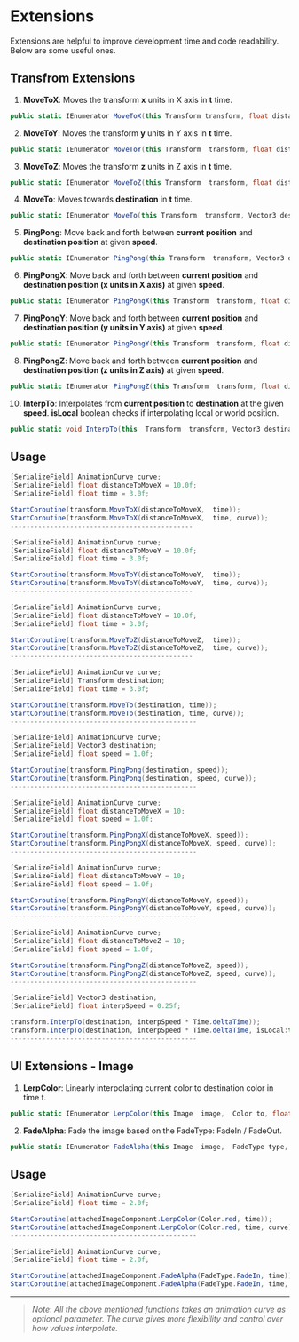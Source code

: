 # Extensions
Extensions are helpful to improve development time and code readability. Below are some useful ones.
## Transfrom Extensions

1. **MoveToX**: Moves the transform **x** units in X axis in **t** time. 
 ``` cs
public static IEnumerator MoveToX(this Transform transform, float distanceToMoveinX, float time, AnimationCurve curve = null)
```
2. **MoveToY**: Moves the transform **y** units in Y axis in **t** time. 
 ``` cs
public static IEnumerator MoveToY(this Transform  transform, float distanceToMoveY, float time,  AnimationCurve curve = null)
```
3. **MoveToZ**: Moves the transform **z** units in Z axis in **t** time. 
 ``` cs
public static IEnumerator MoveToZ(this Transform  transform, float distanceToMoveZ, float time,  AnimationCurve curve = null)
```
4. **MoveTo**: Moves towards **destination** in **t** time. 
 ``` cs
public static IEnumerator MoveTo(this Transform  transform, Vector3 destination, float time,  AnimationCurve curve = null)
```
5. **PingPong**: Move back and forth between **current position** and **destination position** at given **speed**.
 ``` cs
public static IEnumerator PingPong(this Transform  transform, Vector3 destination, float speed,  AnimationCurve curve = null)
```
6. **PingPongX**: Move back and forth between **current position** and **destination position (x units in X axis)** at given **speed**.
 ``` cs
public static IEnumerator PingPongX(this Transform  transform, float distanceToMoveX, float speed,  AnimationCurve curve = null)
```
7. **PingPongY**: Move back and forth between **current position** and **destination position (y units in Y axis)** at given **speed**.
 ``` cs
public static IEnumerator PingPongY(this Transform  transform, float distanceToMoveY, float speed,  AnimationCurve curve = null)
```
8. **PingPongZ**: Move back and forth between **current position** and **destination position (z units in Z axis)** at given **speed**.
 ``` cs
public static IEnumerator PingPongZ(this Transform  transform, float distanceToMoveZ, float speed, AnimationCurve  curve = null)
```
10. **InterpTo**: Interpolates from **current position** to **destination** at the given **speed**. **isLocal** boolean checks if interpolating local or world position. 
 ``` cs
public static void InterpTo(this  Transform  transform, Vector3 destination, float interpSpeed, bool isLocal = false)
```

## Usage
```cs
[SerializeField] AnimationCurve curve;
[SerializeField] float distanceToMoveX = 10.0f;
[SerializeField] float time = 3.0f;

StartCoroutine(transform.MoveToX(distanceToMoveX,  time));
StartCoroutine(transform.MoveToX(distanceToMoveX,  time, curve));
----------------------------------------------

[SerializeField] AnimationCurve curve;
[SerializeField] float distanceToMoveY = 10.0f;
[SerializeField] float time = 3.0f;

StartCoroutine(transform.MoveToY(distanceToMoveY,  time));
StartCoroutine(transform.MoveToY(distanceToMoveY,  time, curve));
----------------------------------------------

[SerializeField] AnimationCurve curve;
[SerializeField] float distanceToMoveY = 10.0f;
[SerializeField] float time = 3.0f;

StartCoroutine(transform.MoveToZ(distanceToMoveZ,  time));
StartCoroutine(transform.MoveToZ(distanceToMoveZ,  time, curve));
----------------------------------------------

[SerializeField] AnimationCurve curve;
[SerializeField] Transform destination;
[SerializeField] float time = 3.0f;

StartCoroutine(transform.MoveTo(destination, time));
StartCoroutine(transform.MoveTo(destination, time, curve));
-----------------------------------------------

[SerializeField] AnimationCurve curve;
[SerializeField] Vector3 destination;
[SerializeField] float speed = 1.0f;

StartCoroutine(transform.PingPong(destination, speed));
StartCoroutine(transform.PingPong(destination, speed, curve));
-----------------------------------------------

[SerializeField] AnimationCurve curve;
[SerializeField] float distanceToMoveX = 10;
[SerializeField] float speed = 1.0f;

StartCoroutine(transform.PingPongX(distanceToMoveX, speed));
StartCoroutine(transform.PingPongX(distanceToMoveX, speed, curve));
-----------------------------------------------

[SerializeField] AnimationCurve curve;
[SerializeField] float distanceToMoveY = 10;
[SerializeField] float speed = 1.0f;

StartCoroutine(transform.PingPongY(distanceToMoveY, speed));
StartCoroutine(transform.PingPongY(distanceToMoveY, speed, curve));
-----------------------------------------------

[SerializeField] AnimationCurve curve;
[SerializeField] float distanceToMoveZ = 10;
[SerializeField] float speed = 1.0f;

StartCoroutine(transform.PingPongZ(distanceToMoveZ, speed));
StartCoroutine(transform.PingPongZ(distanceToMoveZ, speed, curve));
-----------------------------------------------

[SerializeField] Vector3 destination;
[SerializeField] float interpSpeed = 0.25f;

transform.InterpTo(destination, interpSpeed * Time.deltaTime));
transform.InterpTo(destination, interpSpeed * Time.deltaTime, isLocal:true));
-----------------------------------------------
``` 

## UI Extensions - Image

1.  **LerpColor**: Linearly interpolating  current color to destination color in time t.
```cs
public static IEnumerator LerpColor(this Image  image,  Color to, float time, AnimationCurve curve  =  null)
```
2.  **FadeAlpha**: Fade the image based on the FadeType:  FadeIn / FadeOut. 
```cs
public static IEnumerator FadeAlpha(this Image  image,  FadeType type, float time, AnimationCurve curve = null)
```

## Usage

```cs
[SerializeField] AnimationCurve curve;
[SerializeField] float time = 2.0f;

StartCoroutine(attachedImageComponent.LerpColor(Color.red, time));
StartCoroutine(attachedImageComponent.LerpColor(Color.red, time, curve));
-----------------------------------------------

[SerializeField] AnimationCurve curve;
[SerializeField] float time = 2.0f;

StartCoroutine(attachedImageComponent.FadeAlpha(FadeType.FadeIn, time));
StartCoroutine(attachedImageComponent.FadeAlpha(FadeType.FadeIn, time, curve));
```
-----------------------------------------------
> *Note*: *All the above mentioned functions takes an animation curve as  optional parameter. The curve gives more flexibility and control over how values interpolate.*

